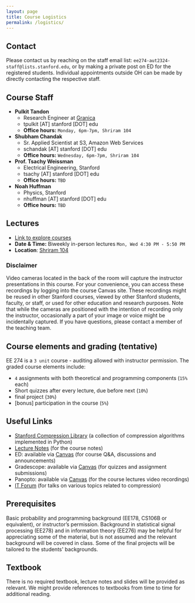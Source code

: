 ```yaml
---
layout: page
title: Course Logistics
permalink: /logistics/
---
```

## Contact
Please contact us by reaching on the staff email list: `ee274-aut2324-staff@lists.stanford.edu`, or by
making a private post on ED for the registered students. Individual appointments outside OH can be made by directly contacting
the respective staff.

## Course Staff
- **Pulkit Tandon**
  - Research Engineer at [Granica](https://granica.ai)
  - tpulkit [AT] stanford [DOT] edu
  - **Office hours:** `Monday, 6pm-7pm, Shriram 104`
- **Shubham Chandak** 
    - Sr. Applied Scientist at S3, Amazon Web Services
    - schandak [AT] stanford [DOT] edu
    - **Office hours:** `Wednesday, 6pm-7pm, Shriram 104`
- **Prof. Tsachy Weissman** 
    - Electrical Engineering, Stanford
    - tsachy [AT] stanford [DOT] edu
    - **Office hours:** `TBD`
- **Noah Huffman**
  - Physics, Stanford
  - nhuffman [AT] stanford [DOT] edu
  - **Office hours:** `TBD`


## Lectures
- [Link to explore courses](https://explorecourses.stanford.edu/search?view=catalog&filter-coursestatus-Active=on&page=0&catalog=&academicYear=&q=EE274&collapse=)
- **Date & Time:** Biweekly in-person lectures `Mon, Wed 4:30 PM - 5:50 PM`
- **Location**: [Shriram 104](https://campus-map.stanford.edu/?srch=Shriram+104)

### Disclaimer
Video cameras located in the back of the room will capture the instructor
presentations in this course. For your convenience, you can access these
recordings by logging into the course Canvas site. These recordings might be
reused in other Stanford courses, viewed by other Stanford students, faculty, or
staff, or used for other education and research purposes. Note that while the
cameras are positioned with the intention of recording only the instructor,
occasionally a part of your image or voice might be incidentally captured. If you
have questions, please contact a member of the teaching team.


## Course elements and grading (tentative)
EE 274 is a `3 unit` course - auditing allowed with instructor permission. The graded course elements include:

- `4` assignments with both theoretical and programming components (`15%` each)
- Short quizzes after every lecture, due before next (`10%`)
- final project (`30%`)
- [bonus] participation in the course (`5%`)

## Useful Links
- [Stanford Compression Library](https://github.com/kedartatwawadi/stanford_compression_library) (a collection of compression algorithms implemented in Python)
- [Lecture Notes](https://stanforddatacompressionclass.github.io/notes/contents.html) (for the course notes)
- ED: available via [Canvas](https://canvas.stanford.edu) (for course Q&A, discussions and announcements)
- Gradescope: available via [Canvas](https://canvas.stanford.edu) (for quizzes and assignment submissions)
- Panopto: available via [Canvas](https://canvas.stanford.edu) (for the course lectures video recordings)
- [IT Forum](https://web.stanford.edu/group/it-forum/talks/) (for talks on various topics related to compression)

## Prerequisites
Basic probability and programming background (EE178, CS106B or equivalent), or instructor’s permission. Background in statistical signal processing (EE278) and in information theory (EE276) may be helpful for appreciating some of the material, but is not assumed and the relevant background will be covered in class. Some of the final projects will be tailored to the students' backgrounds. 

## Textbook
There is no required textbook, lecture notes and slides will be provided as relevant. 
We might provide references to textbooks from time to time for additional reading.

[//]: # (---)

[//]: # ()
[//]: # (## Course Outline &#40;tentative&#41;)

[//]: # (**Lossless Compression Basics**)

[//]: # (- Introduction to data compression, prefix-free codes)

[//]: # (- Construction of generic prefix-free codes, Kraft Inequality)

[//]: # (- Information theory basics, fundamental limits on compression)

[//]: # (- Huffman coding, practical prefix-free codes)

[//]: # (- Arithmetic coding, adaptive arithmetic coding)

[//]: # (- Asymmetric Numeral Systems, rANS/tANS compressors)

[//]: # ()
[//]: # (**Universal lossless compression**)

[//]: # (- Asymptotic Equipartition theory)

[//]: # (- Non-iid data compression, Entropy rate, context-based Arithmetic coder)

[//]: # (- Universal lossless compression, Lempel-Ziv &#40;LZ&#41; 77/78 schemes)

[//]: # (- Case Study: `GZIP`, how to implement LZ-based schemes in practice)

[//]: # ()
[//]: # (**Lossy Compression fundamentals**)

[//]: # (- Introduction to Lossy compression, scalar-quantization)

[//]: # (- Rate-Distortion theory, intuition + practical limitations)

[//]: # (- Transform coding, Case Study: Speech compression)

[//]: # ()
[//]: # (**Image/Video Compression**)

[//]: # (- Case Study: Image compression `JPEG, BPG`)

[//]: # (- Machine Learning based image compression)

[//]: # (- Video compression, `H264, H265` video standards)

[//]: # (- Perceptual Quality metrics for image/video compression)

[//]: # ()
[//]: # (**Special Topics**)

[//]: # ()
[//]: # (Based on interest and time. Some of these topics will be covered through invited IT Forum talks and also available as)

[//]: # (an option for the final projects.)

[//]: # (- Succinct data structures, compression of data structures in the RAM)

[//]: # (- Burrows-Wheeler transform)

[//]: # (- Lossy compression and de-noising)

[//]: # (- Distributed compression, practical applications)

[//]: # (- Compression of neural network models)

[//]: # ()






